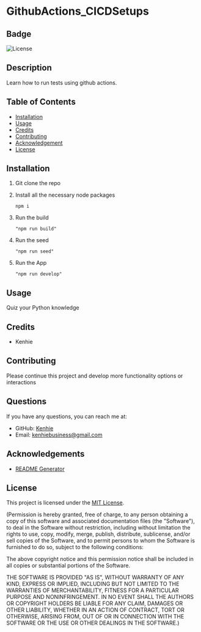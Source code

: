 # GithubActions_CICDSetups

## Badge

![License](https://img.shields.io/badge/License-MIT-yellow.svg)

## Description

Learn how to run tests using github actions.

## Table of Contents

- [Installation](#installation)
- [Usage](#usage)
- [Credits](#credits)
- [Contributing](#contributing)
- [Acknowledgement](#acknowledgements)
- [License](#license)

## Installation

1. Git clone the repo

2. Install all the necessary node packages
   ```
   npm i
   ```
3. Run the build
   ```
   "npm run build"
   ```
4. Run the seed
   ```
   "npm run seed"
   ```
5. Run the App
   ```
   "npm run develop"
   ```

## Usage

Quiz your Python knowledge

## Credits

- Kenhie

## Contributing

Please continue this project and develop more functionality options or interactions

## Questions

If you have any questions, you can reach me at:

- GitHub: [Kenhie](https://github.com/Kenhie)
- Email: kenhiebusiness@gmail.com

## Acknowledgements

- [README Generator](https://github.com/Kenhie94/ReadMeGenerator)

## License

This project is licensed under the [MIT License](<![License](https://opensource.org/licenses/MIT)>).

(Permission is hereby granted, free of charge, to any person obtaining a copy of this software and associated documentation files (the "Software"), to deal in the Software without restriction, including
without limitation the rights to use, copy, modify, merge, publish, distribute, sublicense, and/or sell copies of the Software, and to permit persons to whom the Software is furnished to do so, subject to the following conditions:

The above copyright notice and this permission notice shall be included in all copies or substantial portions of the Software.

THE SOFTWARE IS PROVIDED "AS IS", WITHOUT WARRANTY OF ANY KIND, EXPRESS OR IMPLIED, INCLUDING BUT NOT LIMITED TO THE WARRANTIES OF MERCHANTABILITY, FITNESS FOR A PARTICULAR PURPOSE AND NONINFRINGEMENT. IN NO EVENT SHALL THE AUTHORS OR COPYRIGHT HOLDERS BE LIABLE FOR ANY CLAIM, DAMAGES OR OTHER LIABILITY, WHETHER IN AN ACTION OF CONTRACT, TORT OR OTHERWISE, ARISING FROM, OUT OF OR IN CONNECTION WITH THE SOFTWARE OR THE USE OR OTHER DEALINGS IN THE SOFTWARE.)
